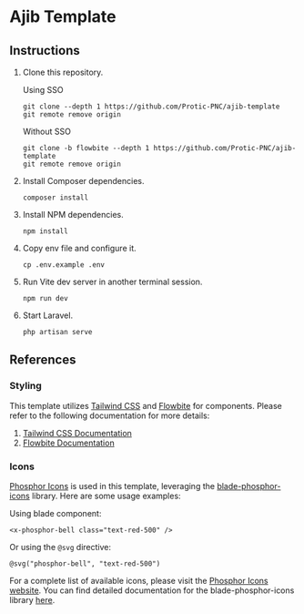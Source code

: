 # Ajib Template

## Instructions

1. Clone this repository.

   Using SSO
   ```shell
   git clone --depth 1 https://github.com/Protic-PNC/ajib-template
   git remote remove origin
   ```

   Without SSO
   ```shell
   git clone -b flowbite --depth 1 https://github.com/Protic-PNC/ajib-template
   git remote remove origin
   ```

2. Install Composer dependencies.
   ```shell
   composer install
   ```
3. Install NPM dependencies.
   ```shell
   npm install
   ```
4. Copy env file and configure it.
   ```shell
   cp .env.example .env
   ```
5. Run Vite dev server in another terminal session.
   ```shell
   npm run dev
   ```
6. Start Laravel.
   ```shell
   php artisan serve
   ```

## References

### Styling

This template utilizes [Tailwind CSS](https://tailwindcss.com) and [Flowbite](https://flowbite.com) for components. Please refer to the following documentation for more details:

1. [Tailwind CSS Documentation](https://tailwindcss.com/docs)
1. [Flowbite Documentation](https://flowbite.com/docs)

### Icons

[Phosphor Icons](https://phosphoricons.com/) is used in this template, leveraging the [blade-phosphor-icons](https://github.com/codeat3/blade-phosphor-icons) library. Here are some usage examples:

Using blade component:

```blade
<x-phosphor-bell class="text-red-500" />
```

Or using the `@svg` directive:

```blade
@svg("phosphor-bell", "text-red-500")
```

For a complete list of available icons, please visit the [Phosphor Icons website](https://phosphoricons.com). You can find detailed documentation for the blade-phosphor-icons library [here](https://github.com/codeat3/blade-phosphor-icons#usage).
